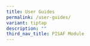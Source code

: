 ```yaml
---
title: User Guides
permalink: /user-guides/
variant: tiptap
description: ""
third_nav_title: PISAF Module
---
```

<p></p>